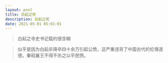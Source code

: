 ```yaml
---
layout: post
title: 白起之死
description: 白起之死
date: 2021-05-01 05:01:01
---
```


> 白起之寺史书记载的很含糊

> 似乎是因为白起杀降卒四十余万引起公愤，这严重违背了中国古代的伦理道德。秦昭襄王不得不杀之以平民愤。
